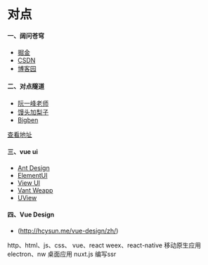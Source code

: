 # 对点

#### 一、阔问苍穹
+ [掘金](https://juejin.im/)
+ [CSDN](https://www.csdn.net/)
+ [博客园](https://www.cnblogs.com/)

#### 二、对点隧道
+ [阮一峰老师](http://www.ruanyifeng.com/home.html)
+ [馒头加梨子](https://www.cnblogs.com/yangzhou33/)
+ [Bigben](https://www.cnblogs.com/bigben0123/)

[查看地址](https://tzcteddy.github.io/knows-point/)

#### 三、vue ui
+ [Ant Design](https://www.antdv.com/docs/vue/introduce-cn/)
+ [ElementUI](https://element.eleme.cn/#/zh-CN)
+ [View UI](https://www.iviewui.com/)
+ [Vant Weapp](https://youzan.github.io/vant-weapp/#/intro)
+ [UView](https://uviewui.com/)

#### 四、Vue Design

+ (http://hcysun.me/vue-design/zh/)


http、html、js、css、
vue、react
weex、react-native 移动原生应用
electron、nw 桌面应用
nuxt.js 编写ssr
